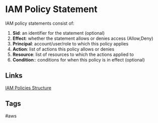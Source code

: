 # IAM Policy Statement

IAM policy statements consist of:  
1. **Sid**: an identifier for the statement (optional)  
2. **Effect**: whether the statement allows or denies access (Allow,Deny)  
3. **Principal**: account/user/role to which this policy applies  
4. **Action**: list of actions this policy allows or denies  
5. **Resource**: list of resources to which the actions applied to  
6. **Condition**:: conditions for when this policy is in effect (optional)  

## Links
[IAM Policies Structure](https://github.com/EliotKhachi//publicZk/tree/main/202309140418)

## Tags
#aws

